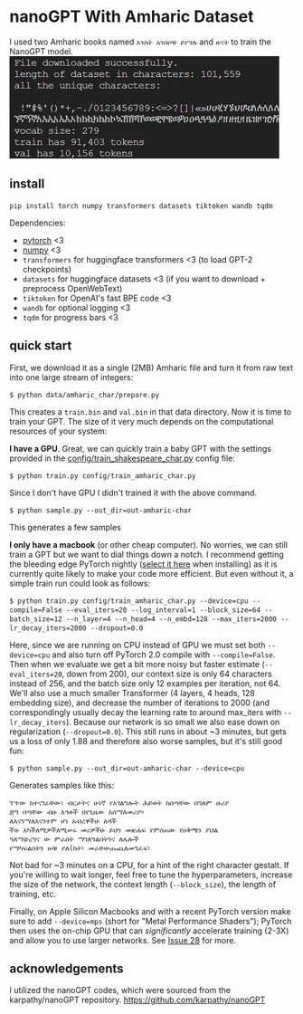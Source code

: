 
# nanoGPT With Amharic Dataset
I used two Amharic books named `እንስት አንበሶቹ ይነሣሉ` and `ጽናት`  to train the NanoGPT model.
![nanoGPT](assets/amharic_data.jpg)
## install

```
pip install torch numpy transformers datasets tiktoken wandb tqdm
```

Dependencies:

- [pytorch](https://pytorch.org) <3
- [numpy](https://numpy.org/install/) <3
-  `transformers` for huggingface transformers <3 (to load GPT-2 checkpoints)
-  `datasets` for huggingface datasets <3 (if you want to download + preprocess OpenWebText)
-  `tiktoken` for OpenAI's fast BPE code <3
-  `wandb` for optional logging <3
-  `tqdm` for progress bars <3

## quick start

First, we download it as a single (2MB) Amharic file and turn it from raw text into one large stream of integers:

```
$ python data/amharic_char/prepare.py
```

This creates a `train.bin` and `val.bin` in that data directory. Now it is time to train your GPT. The size of it very much depends on the computational resources of your system:

**I have a GPU**. Great, we can quickly train a baby GPT with the settings provided in the [config/train_shakespeare_char.py](config/train_amharic_char.py) config file:

```
$ python train.py config/train_amharic_char.py
```

Since I don't have GPU I didn't trained it with the above command.

```
$ python sample.py --out_dir=out-amharic-char
```

This generates a few samples 

**I only have a macbook** (or other cheap computer). No worries, we can still train a GPT but we want to dial things down a notch. I recommend getting the bleeding edge PyTorch nightly ([select it here](https://pytorch.org/get-started/locally/) when installing) as it is currently quite likely to make your code more efficient. But even without it, a simple train run could look as follows:

```
$ python train.py config/train_amharic_char.py --device=cpu --compile=False --eval_iters=20 --log_interval=1 --block_size=64 --batch_size=12 --n_layer=4 --n_head=4 --n_embd=128 --max_iters=2000 --lr_decay_iters=2000 --dropout=0.0
```

Here, since we are running on CPU instead of GPU we must set both `--device=cpu` and also turn off PyTorch 2.0 compile with `--compile=False`. Then when we evaluate we get a bit more noisy but faster estimate (`--eval_iters=20`, down from 200), our context size is only 64 characters instead of 256, and the batch size only 12 examples per iteration, not 64. We'll also use a much smaller Transformer (4 layers, 4 heads, 128 embedding size), and decrease the number of iterations to 2000 (and correspondingly usually decay the learning rate to around max_iters with `--lr_decay_iters`). Because our network is so small we also ease down on regularization (`--dropout=0.0`). This still runs in about ~3 minutes, but gets us a loss of only 1.88 and therefore also worse samples, but it's still good fun:

```
$ python sample.py --out_dir=out-amharic-char --device=cpu
```
Generates samples like this:

```
ፐጥው ከተናገራቸው፣ ብርታትና ሁነኛ የአገልግሎት ሕይወት ከሰጣቸው በዓለም ዙሪያ
ጅግ በጣቸው ብዙ እኅቶች በየጊዜው እሰማለመሪያ፡፡
ለእናንማለእናንተም ሆነ አብረዋችሁ ለዳች
ችሁ አካችለሚዎችለሚሠሩ መሪዎችሁ ይህን መጽሐፍ የምሰጠው የዐቅሜን ያህል
ዓለማድረግና ው ምራበት ማገለግልበትንና ለሌሎች
የማካፍልበትን ሁቹ ያለ(ክት፣ መራቸውጡጨለመግፈፍ፣
```

Not bad for ~3 minutes on a CPU, for a hint of the right character gestalt. If you're willing to wait longer, feel free to tune the hyperparameters, increase the size of the network, the context length (`--block_size`), the length of training, etc.

Finally, on Apple Silicon Macbooks and with a recent PyTorch version make sure to add `--device=mps` (short for "Metal Performance Shaders"); PyTorch then uses the on-chip GPU that can *significantly* accelerate training (2-3X) and allow you to use larger networks. See [Issue 28](https://github.com/karpathy/nanoGPT/issues/28) for more.



## acknowledgements

I utilized the nanoGPT codes, which were sourced from the karpathy/nanoGPT repository. https://github.com/karpathy/nanoGPT
